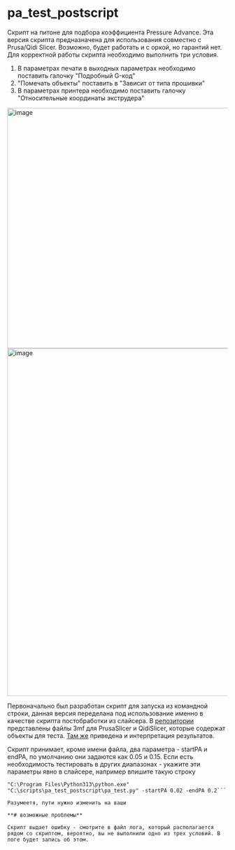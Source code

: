 # pa_test_postscript

Скрипт на питоне для подбора коэффициента Pressure Advance. Эта версия скрипта предназначена для использования совместно с Prusa/Qidi Slicer. Возможно, будет работать и с оркой, но гарантий нет.
Для корректной работы скрипта необходимо выполнить три условия.
1. В параметрах печати в выходных параметрах необходимо поставить галочку "Подробный G-код"
2. "Помечать объекты" поставить в "Зависит от типа прошивки"
3. В параметрах принтера необходимо поставить галочку "Относительные координаты экструдера"

<img width="735" height="549" alt="image" src="https://github.com/user-attachments/assets/232dc288-bce3-4a99-a60f-cb82fb5b82e0" />
<img width="635" height="794" alt="image" src="https://github.com/user-attachments/assets/7eb6c3e4-6de1-4d29-b287-0bc390793d52" />

Первоначально был разработан скрипт для запуска из командной строки, данная версия переделана под использование именно в качестве скрипта постобработки из слайсера. В [репозитории](https://github.com/Den2016/PressureAdvanceTestPostscript/tree/main/projects) представлены файлы 3mf для PrusaSlicer и QidiSlicer, которые содержат объекты для теста. [Там же](https://github.com/Den2016/PressureAdvanceTestPostscript/blob/main/README.md) приведена и интерпретация результатов.

Скрипт принимает, кроме имени файла, два параметра - startPA и endPA, по умолчанию они задаются как 0.05 и 0.15. Если есть необходимость тестировать в других диапазонах - укажите эти параметры явно в слайсере, например впишите такую строку

 ```
"C:\Program Files\Python313\python.exe" "C:\scripts\pa_test_postscript\pa_test.py" -startPA 0.02 -endPA 0.2```

Разумеетя, пути нужно изменить на ваши

**# возможные проблемы**

Скрипт выдает ошибку - смотрите в файл лога, который располагается рядом со скриптом, вероятно, вы не выполнили одно из трех условий. В логе будет запись об этом.
